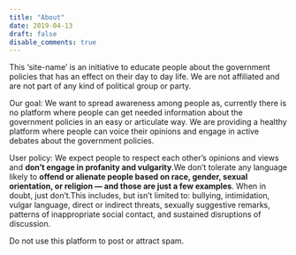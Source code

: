 ```yaml
---
title: "About"
date: 2019-04-13
draft: false
disable_comments: true
---
```


This ‘site-name’ is an initiative to educate people about the government policies that has an effect on their day to day life. We are not affiliated and are not part of any kind of political group or party.

Our goal:
We want to spread awareness among people as, currently there is no platform where people can get needed information about the government policies in an easy or articulate way.
We are providing a healthy platform where people can voice their opinions and engage in active debates about the government policies.

User policy:
We expect people to respect each other’s opinions and views and **don’t engage in profanity and vulgarity**.We don’t tolerate any language likely to **offend or alienate people based on race, gender, sexual orientation, or religion — and those are just a few examples**. When in doubt, just don’t.This includes, but isn’t limited to: bullying, intimidation, vulgar language, direct or indirect threats, sexually suggestive remarks, patterns of inappropriate social contact, and sustained disruptions of discussion.

Do not use this platform to post or attract spam.